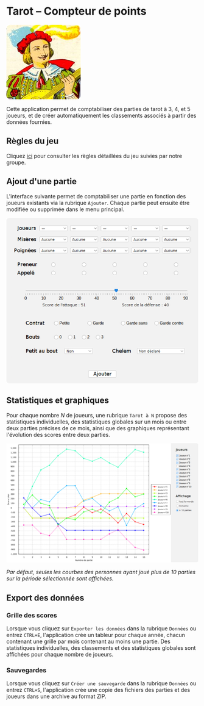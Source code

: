 # Tarot – Compteur de points

![plot](./src/main/resources/logo.png)

Cette application permet de comptabiliser des parties de tarot à 3, 4, et 5 joueurs, et de créer
automatiquement les classements associés à partir des données fournies.

## Règles du jeu

Cliquez [ici](RULES.md) pour consulter les règles détaillées du jeu suivies par notre groupe.

## Ajout d'une partie

L'interface suivante permet de comptabiliser une partie en fonction des joueurs existants via la rubrique `Ajouter`. Chaque partie peut ensuite être modifiée ou supprimée dans le menu principal.

![plot](./src/main/resources/new_game.png)

## Statistiques et graphiques

Pour chaque nombre $N$ de joueurs, une rubrique `Tarot à N` propose des statistiques individuelles, des statistiques globales sur un mois ou entre deux parties précises de ce mois, ainsi que des graphiques représentant l'évolution des scores entre deux parties.

![plot](./src/main/resources/score_graphs.png)

_Par défaut, seules les courbes des personnes ayant joué plus de 10 parties sur la période sélectionnée sont affichées._

## Export des données

### Grille des scores

Lorsque vous cliquez sur `Exporter les données` dans la rubrique `Données` ou entrez `CTRL+E`, l'application crée un tableur pour chaque année, chacun contenant une grille par mois contenant au moins une partie. Des statistiques individuelles, des classements et des statistiques globales sont affichées pour chaque nombre de joueurs.

### Sauvegardes

Lorsque vous cliquez sur `Créer une sauvegarde` dans la rubrique `Données` ou entrez `CTRL+S`, l'application crée une copie des fichiers des parties et des joueurs dans une archive au format ZIP.
